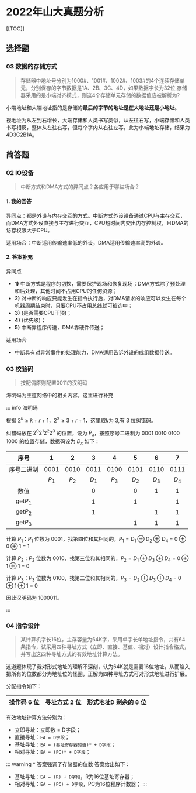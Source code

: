 # 2022年山大真题分析

[[TOC]]

## 选择题

### 03 数据的存储方式

> 存储器中地址号分别为1000#、1001#、1002#、1003#的4个连续存储单元，分别保存的字节数据是1A、2B、3C、4D，如果数据字长为32位,存储器采用的是小端对齐模式，则这4个存储单元存储的数据值应被解析为?

小端地址和大端地址指的是存储的**最后的字节的地址是在大地址还是小地址**。

视地址为从左到右增长，大端存储和人类书写类似，从左往右写，小端存储和人类书写相反，整体从左往右写，但每个字内从右往左写。此为小端地址存储，结果为4D3C2B1A。

## 简答题

### 02 IO设备

> 中断方式和DMA方式的异同点？各应用于哪些场合？

#### 1. 我的回答

异同点：都是外设与内存交互的方式。中断方式外设设备通过CPU与主存交互，而DMA方式外设直接与主存进行交互，CPU短时间内交出内存控制权，且DMA的访存权限大于CPU。

适用场合：中断适用传输速率低的外设，DMA适用传输速率高的外设。

#### 2. 答案补充

异同点

- **1)** 中断方式是程序的切换，需要保护现场和恢复现场；DMA方式除了预处理和后处理，其他时间不占用CPU的任何资源；
- **2)** 对中断的响应只能发生在指令执行后，对DMA请求的响应可以发生在每个机器周期结束时，只要CPU不占用总线就可被选中；
- **3)** (是否需要CPU干预)；
- **4)** (优先级)；
- **5)** 中断靠程序传送，DMA靠硬件传送；

适用场合

- 中断具有对异常事件的处理能力，DMA适用告诉外设的成组数据传送。


### 03 校验码

> 按配偶原则配置0011的汉明码

海明码为王道网络中的相关内容，这里进行补充

::: info 海明码

根据 $2^k \geq k+r+1$，$2^3 \geq 3+r+1$，这里取$k$为 $3$,有 $3$ 位纠错码。

纠错码放在 $2^0 2^1 2^2 2^3$ 的位置，设为 $P_x$，按照序号二进制为 $0001$ $0010$ $0100$ $1000$ 的位置存储，数据码设为 $D_x$ 如下：

|   序号| 1    | 2    | 3    | 4    | 5    | 6    | 7    |
|:---: |:---: |:---: |:---: |:---: |:---: |:---: |:---: |
|序号二进制|0001|0010 | 0011 | 0100 | 0101 | 0110 | 0111 |
|       | $P_1$|$P_2$| $D_1$ | $P_3$| $D_2$| $D_3$| $D_4$ |
|  数值 |      |      |     0|      |     0|     1|     1|
| get$P_1$ |  |      |    1 |      |     1|      |   1  |
| get$P_2$ |  |      |    1 |      |      |     1|   1  |
| get$P_3$ |  |      |      |      |     1|     1|   1  |

计算 $P_1$：$P_1$ 位数为 $0001$，找第四位和其相同的，$P_1 = D_1 \oplus D_2 \oplus D_4$ = $0 \oplus 0 \oplus 1$ = $1$

计算 $P_2$：$P_2$ 位数为 $0010$，找第三位和其相同的，$P_2 = D_1 \oplus D_3 \oplus D_4$ = $0 \oplus 1 \oplus 1$ = $0$

计算 $P_3$：$P_3$ 位数为 $0100$，找第二位和其相同的，$P_3 = D_2 \oplus D_3 \oplus D_4$ = $0 \oplus 1 \oplus 1$ = $0$

因此汉明码为 $1000011$。

<!-- |   序号| 1    | 2    | 3    | 4    | 5    | 6    | 7    |
|:---: |:---: |:---: |:---: |:---: |:---: |:---: |:---: |
|序号二进制|0001|0010 | 0011 | 0100 | 0101 | 0110 | 0111 |
|  | $P_1$| $P_2$| $D_1$| $P_3$| $D_2$| $D_3$| $D_4$|
| 汉明码 |  1|     0|      0|     0|     0|     1|   1  |
| 错误码 |  1|     0|      0|     0|     1|     1|   1  |

现假设第 $5$ 位变为 $1$，即变为 $1000111$，计算如下：

计算 $P_1$：$P_1 = D_1 \oplus D_2 \oplus D_4$ = $0 \oplus 1 \oplus 1$ = $0$

计算 $P_2$：$P_2 = D_1 \oplus D_3 \oplus D_4$ = $0 \oplus 1 \oplus 1$ = $0$

计算 $P_3$：$P_3 = D_2 \oplus D_3 \oplus D_4$ = $1 \oplus 1 \oplus 1$ = $1$

$P_3P_2P_1$ 值为 $100$，即 $5$，说明第 $5$ 位出错。 -->

:::

### 04 指令设计

> 某计算机字长16位，主存容量为64K字，采用单字长单地址指令，共有64条指令，试采用四种寻址方式（立即、直接、基值、相对）设计指令格式，并写出这四种寻址方式的有效地址计算方法。

这道题体现了我对形式地址的理解不深刻，认为64K就是需要16位地址，从而陷入把所有的位数都分为地址位的怪圈，正解为四种寻址方式可对形式地址进行扩展。

分配指令如下：

| 操作码 6 位 | 寻址方式 2 位 | 形式地址D 剩余的 8 位 |
|:---:       |:---:          |:---:                |

有效地址计算方法分别为：

- 立即寻址：立即数 = D字段；
- 直接寻址：`EA = D字段`；
- 基址寻址：`EA = (基址寄存器的值)* + D字段`；
- 相对寻址：`EA = (PC)* + D字段`；

::: warning * 答案强调了存储器的位数
答案给出如下：

- 基址寻址：`EA = (R) + D字段`，R为16位基址寄存器；
- 相对寻址：`EA = (PC) + D字段`，PC为16位程序计数器；
:::

